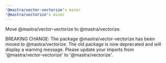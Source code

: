 ```yaml
---
'@mastra/vector-vectorize': minor
'@mastra/vectorize': minor
---
```


Move @mastra/vector-vectorize to @mastra/vectorize

BREAKING CHANGE: The package @mastra/vector-vectorize has been moved to @mastra/vectorize. The old package is now deprecated and will display a warning message. Please update your imports from '@mastra/vector-vectorize' to '@mastra/vectorize'.
